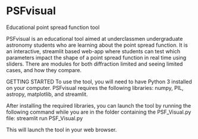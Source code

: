 # PSFvisual
Educational point spread function tool

PSFvisual is an educational tool aimed at underclassmen undergraduate astronomy students who are learning about the point spread function. 
It is an interactive, streamlit based web-app where students can test which parameters impact the shape of a point spread function in real time using sliders.
There are modules for both diffraction limited and seeing limited cases, and how they compare.

GETTING STARTED 
To use the tool, you will need to have Python 3 installed on your computer. 
PSFvisual requires the following libraries: numpy, PIL, astropy, matplotlib, and streamlit. 

After installing the required libraries, you can launch the tool by running the following command while you are in the folder containing the PSF_Visual.py file:
streamlit run PSF_Visual.py

This will launch the tool in your web browser.

